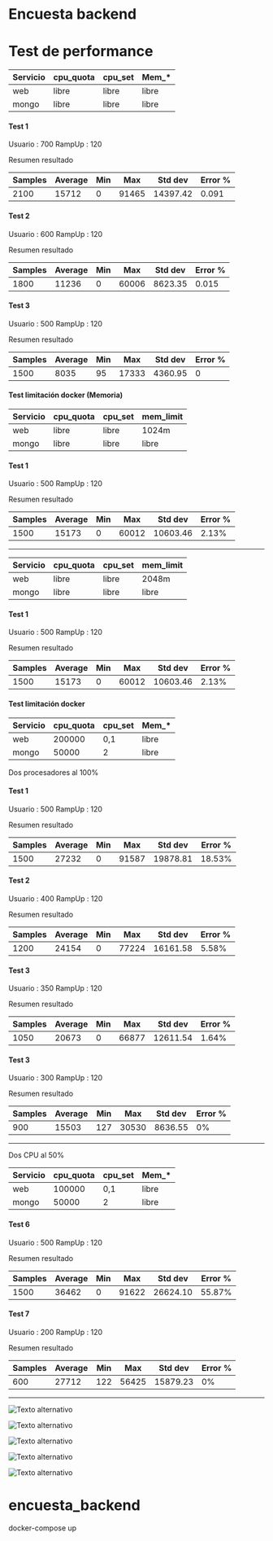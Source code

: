 Encuesta backend
========================
# Test de performance

| Servicio   | cpu_quota  | cpu_set| Mem_*  |
| ---------- | ---------- | --     | --     |
| web        | libre      | libre  | libre  |   
| mongo      | libre      | libre  | libre  |

#### Test 1
Usuario : 700
RampUp  : 120

Resumen resultado

| Samples   | Average    | Min   | Max    | Std dev  | Error % |
| ----------| ---------- | --    | --     | --       | --      |
| 2100      |  15712     | 0     |  91465 | 14397.42 | 0.091   |  

#### Test 2
Usuario : 600
RampUp  : 120

Resumen resultado

| Samples   | Average    | Min   | Max    | Std dev  | Error % |
| ----------| ---------- | --    | --     | --       | --      |
| 1800      |  11236     | 0     |  60006 | 8623.35  | 0.015   |  

#### Test 3
Usuario : 500
RampUp  : 120

Resumen resultado

| Samples   | Average    | Min   | Max    | Std dev  | Error % |
| ----------| ---------- | --    | --     | --         | --        |
| 1500      |  8035      | 95     |  17333| 4360.95  |    0    |  

#### Test limitación docker (Memoria)

| Servicio   | cpu_quota  | cpu_set| mem_limit  |
| ---------- | ---------- | --     | --         |
| web        | libre      | libre  | 1024m      |   
| mongo      | libre      | libre  | libre      |

#### Test 1
Usuario : 500
RampUp  : 120

Resumen resultado

| Samples   | Average    | Min   | Max    | Std dev  | Error % |
| ----------| ---------- | --    | --     | --         | --        |
| 1500      |  15173     | 0     |  60012 | 10603.46 |  2.13%  |
------------------------------------------------------------------

| Servicio   | cpu_quota  | cpu_set| mem_limit  |
| ---------- | ---------- | --     | --         |
| web        | libre      | libre  | 2048m      |   
| mongo      | libre      | libre  | libre      |

#### Test 1
Usuario : 500
RampUp  : 120

Resumen resultado

| Samples   | Average    | Min   | Max    | Std dev  | Error % |
| ----------| ---------- | --    | --     | --         | --        |
| 1500      |  15173     | 0     |  60012 | 10603.46 |  2.13%  |

#### Test limitación docker

| Servicio   | cpu_quota  | cpu_set| Mem_*  |
| ---------- | ---------- | --     | --     |
| web        | 200000     | 0,1    | libre  |   
| mongo      | 50000      | 2      | libre  |

Dos procesadores al 100%

#### Test 1
Usuario : 500
RampUp  : 120

Resumen resultado

| Samples   | Average    | Min   | Max    | Std dev  | Error % |
| ----------| ---------- | --    | --     | --         | --        |
| 1500      |  27232     | 0     |  91587 | 19878.81 | 18.53%  |  

#### Test 2
Usuario : 400
RampUp  : 120

Resumen resultado

| Samples   | Average    | Min   | Max    | Std dev  | Error % |
| ----------| ---------- | --    | --     | --         | --        |
| 1200      |   24154    | 0     |  77224 | 16161.58 | 5.58%   |

#### Test 3
Usuario : 350
RampUp  : 120

Resumen resultado

| Samples   | Average    | Min   | Max    | Std dev  | Error % |
| ----------| ---------- | --    | --     | --         | --        |
| 1050      |   20673    | 0     |  66877 | 12611.54 | 1.64%   |  


#### Test 3
Usuario : 300
RampUp  : 120

Resumen resultado

| Samples   | Average    | Min   | Max    | Std dev  | Error % |
| ----------| ---------- | --    | --     | --         | --        |
| 900       |   15503    | 127   |  30530 | 8636.55  | 0%      |


***************************************
Dos CPU al 50%

| Servicio   | cpu_quota  | cpu_set| Mem_*  |
| ---------- | ---------- | --     | --     |
| web        | 100000     | 0,1    | libre  |   
| mongo      | 50000      | 2      | libre  |

#### Test 6
Usuario : 500
RampUp  : 120

Resumen resultado

| Samples   | Average    | Min   | Max    | Std dev  | Error % |
| ----------| ---------- | --    | --     | --         | --        |
| 1500      |  36462     | 0    |  91622 | 26624.10  | 55.87%  |  


#### Test 7
Usuario : 200
RampUp  : 120

Resumen resultado

| Samples   | Average    | Min   | Max    | Std dev  | Error % |
| ----------| ---------- | --    | --     | --         | --        |
| 600       |  27712     | 122    |  56425| 15879.23 | 0%  |  


------------

![Texto alternativo](https://github.com/arqsoft-grupo1/encuesta_backend/tree/master/doc/monitoreo/breakdowntable.png)

![Texto alternativo](https://github.com/arqsoft-grupo1/encuesta_backend/tree/master/doc/monitoreo/throughput.png)

![Texto alternativo](https://github.com/arqsoft-grupo1/encuesta_backend/tree/master/doc/monitoreo/top5webtransactions.png)

![Texto alternativo](https://github.com/arqsoft-grupo1/encuesta_backend/tree/master/doc/monitoreo/transactions.png)

![Texto alternativo](https://github.com/arqsoft-grupo1/encuesta_backend/tree/master/doc/monitoreo/webtransactionstime.png)

# encuesta_backend
 docker-compose up
